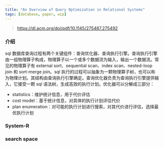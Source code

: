 ```yaml
---
title: "An Overview of Query Optimization in Relational Systems"
tags: [database, paper, wip]
---
```


<!--more-->

> https://dl.acm.org/doi/pdf/10.1145/275487.275492

### 介绍
sql 数据库查询过程有两个关键组件：查询优化器、查询执行引擎。查询执行引擎由一组物理算子构成，物理算子以一个或多个数据流为输入，输出一个数据流。常见的物理算子有 external sort、sequential scan、index scan、nested-loop join 和 sort-merge join。sql 执行的过程可以抽象为一颗物理算子树，也可以称为物理计划。其结构由查询执行引擎确定。查询优化器负责为查询执行引擎提供输入，它接受一颗 sql 语法树，生成高效的执行计划。优化器可以分解成三部分：

* statistics：维护统计信息，用于代价评估
* cost model：基于统计信息，对具体的执行计划评估代价
* plan enumeration：对可能的执行计划进行搜索，对其代价进行评估，选择最优执行计划


### System-R 


### search space 